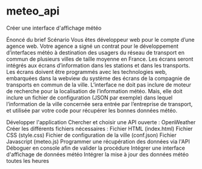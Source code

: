# meteo_api
Créer une interface d'affichage météo

Énoncé du brief
Scénario
Vous êtes développeur web pour le compte d’une agence web. Votre agence a signé un contrat pour le développement d’interfaces météo à destination des usagers du réseau de transport en commun de plusieurs villes de taille moyenne en France. Les écrans seront intégrés aux écrans d’information dans les stations et dans les transports.
Les écrans doivent être programmés avec les technologies web, embarquées dans la webview du système des écrans de la compagnie de transports en commun de la ville.
L’interface ne doit pas inclure de moteur de recherche pour la localisation de l’information météo.
Mais, elle doit inclure un fichier de configuration (JSON par exemple) dans lequel l’information de la ville concernée sera entrée par l’entreprise de transport, et utilisée par votre code pour récupérer les bonnes données météo.

Développer l'application
    Chercher et choisir une API ouverte : OpenWeather
    Créer les différents fichiers nécessaires :
        Fichier HTML (index.html)
        Fichier CSS (style.css)
        Fichier de configuration de la ville (conf.json)
        Fichier Javascript (meteo.js)
    Programmer une récupération des données via l'API
    Déboguer en console afin de valider la procédure
    Intégrer une interface d'affichage de données météo
    Intégrer la mise à jour des données météo toutes les heures
